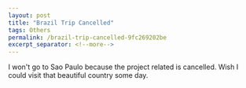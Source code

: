 ```yaml
---
layout: post
title: "Brazil Trip Cancelled"
tags: Others
permalink: /brazil-trip-cancelled-9fc269202be
excerpt_separator: <!--more-->
---
```

I won't go to Sao Paulo because the project related is cancelled. Wish I could visit that beautiful country some day.
<!--more-->

